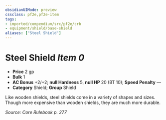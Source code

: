 ```yaml
---
obsidianUIMode: preview
cssclass: pf2e,pf2e-item
tags:
- imported/compendium/src/pf2e/crb
- equipment/shield/base-shield 
aliases: ["Steel Shield"]
---
```

# Steel Shield *Item 0*  

- **Price** 2 gp
- **Bulk** 1
- **AC Bonus** +2/+2; **null Hardness** 5, **null HP** 20 (BT 10); **Speed Penalty** —
- **Category** Shield; **Group** Shield 

Like wooden shields, steel shields come in a variety of shapes and sizes. Though more expensive than wooden shields, they are much more durable.

*Source: Core Rulebook p. 277*